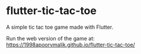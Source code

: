 # flutter-tic-tac-toe
A simple tic tac toe game made with Flutter.

Run the web version of the game at: https://1998apoorvmalik.github.io/flutter-tic-tac-toe/
